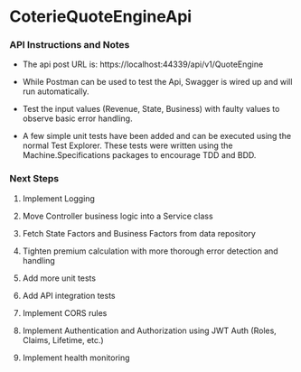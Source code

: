 # CoterieQuoteEngineApi

### API Instructions and Notes

* The api post URL is: https://localhost:44339/api/v1/QuoteEngine

* While Postman can be used to test the Api, Swagger is wired up and will run automatically.

* Test the input values (Revenue, State, Business) with faulty values to observe basic error handling.

* A few simple unit tests have been added and can be executed using the normal Test Explorer. These tests were written using the Machine.Specifications packages to encourage TDD and BDD.

### Next Steps

1. Implement Logging

1. Move Controller business logic into a Service class

1. Fetch State Factors and Business Factors from data repository

1. Tighten premium calculation with more thorough error detection and handling 

1. Add more unit tests

1. Add API integration tests

1. Implement CORS rules

1. Implement Authentication and Authorization using JWT Auth (Roles, Claims, Lifetime, etc.)

1. Implement health monitoring
